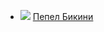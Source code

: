 * ![](/books/sf/Лев%20Петров/Пепел%20Бикини.jpg) [Пепел Бикини](/books/sf/Лев%20Петров/Пепел%20Бикини)